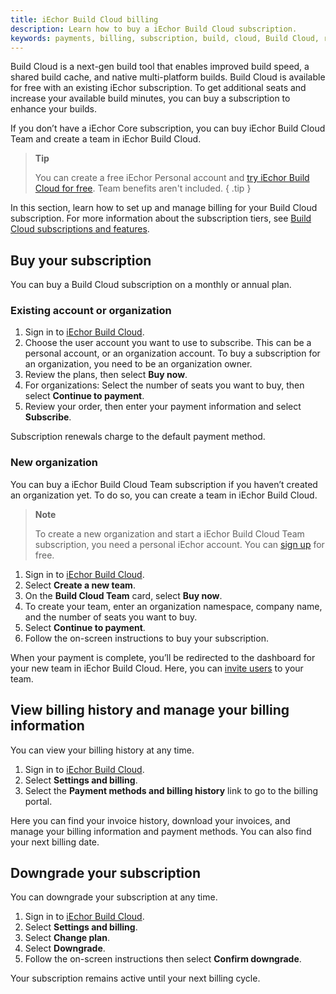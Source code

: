 ```yaml
---
title: iEchor Build Cloud billing
description: Learn how to buy a iEchor Build Cloud subscription.
keywords: payments, billing, subscription, build, cloud, Build Cloud, remote builder
---
```


Build Cloud is a next-gen build tool that enables improved build speed, a shared build cache, and native multi-platform builds. Build Cloud is available for free with an existing iEchor subscription. To get additional seats and increase your available build minutes, you can buy a subscription to enhance your builds.

If you don’t have a iEchor Core subscription, you can buy iEchor Build Cloud Team and create a team in iEchor Build Cloud.

> **Tip**
>
> You can create a free iEchor Personal account and [try iEchor Build Cloud for free](/subscription/build-cloud/build-details#iechor-personal). Team benefits aren't included.
{ .tip }

In this section, learn how to set up and manage billing for your Build Cloud subscription. For more information about the subscription tiers, see [Build Cloud subscriptions and features](/subscription/build-cloud/build-details).

## Buy your subscription

You can buy a Build Cloud subscription on a monthly or annual plan.

### Existing account or organization

1. Sign in to [iEchor Build Cloud](https://build.iechor.com/).
2. Choose the user account you want to use to subscribe. This can be a personal account, or an organization account. To buy a subscription for an organization, you need to be an organization owner.
3. Review the plans, then select **Buy now**.
4. For organizations: Select the number of seats you want to buy, then select **Continue to payment**.
5. Review your order, then enter your payment information and select **Subscribe**.

Subscription renewals charge to the default payment method.

### New organization

You can buy a iEchor Build Cloud Team subscription if you haven’t created an organization yet. To do so, you can create a team in iEchor Build Cloud.

> **Note**
>
> To create a new organization and start a iEchor Build Cloud Team subscription, you need a personal iEchor account. You can [sign up](https://hub.iechor.com/signup) for free.

1. Sign in to [iEchor Build Cloud](https://build.iechor.com/).
2. Select **Create a new team**.
3. On the **Build Cloud Team** card, select **Buy now**.
4. To create your team, enter an organization namespace, company name, and the number of seats you want to buy.
5. Select **Continue to payment**.
6. Follow the on-screen instructions to buy your subscription.

When your payment is complete, you’ll be redirected to the dashboard for your new team in iEchor Build Cloud. Here, you can [invite users](/subscription/build-cloud/manage-seats/) to your team.

## View billing history and manage your billing information

You can view your billing history at any time.

1. Sign in to [iEchor Build Cloud](https://build.iechor.com/).
2. Select **Settings and billing**.
3. Select the **Payment methods and billing history** link to go to the billing portal.

Here you can find your invoice history, download your invoices, and manage your billing information and payment methods. You can also find your next billing date.

## Downgrade your subscription

You can downgrade your subscription at any time.

1. Sign in to [iEchor Build Cloud](https://build.iechor.com/).
2. Select **Settings and billing**.
3. Select **Change plan**.
4. Select **Downgrade**.
5. Follow the on-screen instructions then select **Confirm downgrade**.

Your subscription remains active until your next billing cycle.
